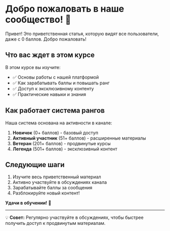 # Добро пожаловать в наше сообщество! 🎉

Привет! Это приветственная статья, которую видят все пользователи, даже с 0 баллов. Добро пожаловать!

## Что вас ждет в этом курсе

В этом курсе вы изучите:

- ✅ Основы работы с нашей платформой
- ✅ Как зарабатывать баллы и повышать ранг
- ✅ Доступ к эксклюзивному контенту
- ✅ Практические навыки и знания

## Как работает система рангов

Наша система основана на активности в канале:

1. **Новичок** (0+ баллов) - базовый доступ
2. **Активный участник** (51+ баллов) - расширенные материалы  
3. **Ветеран** (201+ баллов) - продвинутые курсы
4. **Легенда** (501+ баллов) - эксклюзивный контент

## Следующие шаги

1. Изучите весь приветственный материал
2. Активно участвуйте в обсуждениях канала
3. Зарабатывайте баллы за сообщения
4. Разблокируйте новый контент!

**Удачи в обучении!** 🚀

---

💡 **Совет:** Регулярно участвуйте в обсуждениях, чтобы быстрее получить доступ к продвинутым материалам.
